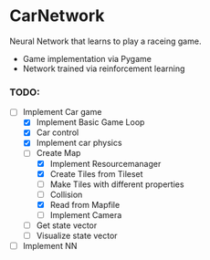 # CarNetwork

Neural Network that learns to play a raceing game.

- Game implementation via Pygame
- Network trained via reinforcement learning

### TODO:
- [ ] Implement Car game
  - [x] Implement Basic Game Loop
  - [x] Car control
  - [x] Implement car physics
  - [ ] Create Map
    - [x] Implement Resourcemanager
    - [x] Create Tiles from Tileset
    - [ ] Make Tiles with different properties
    - [ ] Collision
    - [x] Read from Mapfile
    - [ ] Implement Camera
  - [ ] Get state vector
  - [ ] Visualize state vector
  
- [ ] Implement NN
